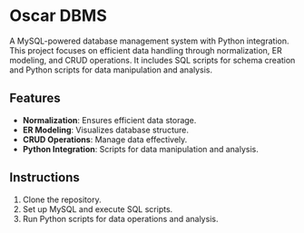 # Oscar DBMS

A MySQL-powered database management system with Python integration. This project focuses on efficient data handling through normalization, ER modeling, and CRUD operations. It includes SQL scripts for schema creation and Python scripts for data manipulation and analysis.

## Features

- **Normalization**: Ensures efficient data storage.
- **ER Modeling**: Visualizes database structure.
- **CRUD Operations**: Manage data effectively.
- **Python Integration**: Scripts for data manipulation and analysis.

## Instructions

1. Clone the repository.
2. Set up MySQL and execute SQL scripts.
3. Run Python scripts for data operations and analysis.
